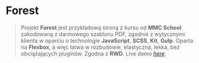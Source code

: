 # Forest

> Projekt **Forest** jest przykładową stroną z kursu od **MMC School** zakodowaną z darmowego szablonu PDF, zgodnie z wytycznymi klienta w oparciu o technologie **JavaScript**, **SCSS**, **Kit**, **Gulp**. Oparta na **Flexbox**, a więc łatwa w rozbudowie, elastyczna, lekka, bez obciążających pluginów. Zgodna z **RWD**.
> Live demo [_here_](https://b7atis.github.io/Forest_Page/).
